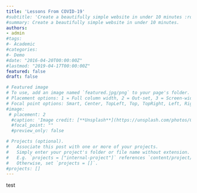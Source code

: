 ```yaml
---
title: 'Lessons From COVID-19'
#subtitle: 'Create a beautifully simple website in under 10 minutes :rocket:'
#summary: Create a beautifully simple website in under 10 minutes.
authors:
- admin
#tags:
#- Academic
#categories:
#- Demo
#date: "2016-04-20T00:00:00Z"
#lastmod: "2019-04-17T00:00:00Z"
featured: false
draft: false

# Featured image
# To use, add an image named `featured.jpg/png` to your page's folder.
# Placement options: 1 = Full column width, 2 = Out-set, 3 = Screen-width
# Focal point options: Smart, Center, TopLeft, Top, TopRight, Left, Right, BottomLeft, Bottom, BottomRight
#image:
 # placement: 2
  #caption: 'Image credit: [**Unsplash**](https://unsplash.com/photos/CpkOjOcXdUY)'
  #focal_point: ""
  #preview_only: false

# Projects (optional).
#   Associate this post with one or more of your projects.
#   Simply enter your project's folder or file name without extension.
#   E.g. `projects = ["internal-project"]` references `content/project/deep-learning/index.md`.
#   Otherwise, set `projects = []`.
#projects: []
---
```

<div style="text-align: justify">

test
 <!-- Stromseth et.al's [China's Governance Puzzle: Enabling Transparency and Participation in a Single-Party State](https://www.cambridge.org/core/books/chinas-governance-puzzle/6DA23AD2ED89FA43DD6F301573DCDD4A) focuses on a central question in China's political developments: what motivate an authoritarian regime to initiative democratic reforms and how such reforms impact both leaderships and citizens? To answer this question, China's Governance Puzzle examined two aspects of governance in particular: transparency in the provision of information on government activities, processes, and regulations; and public participation in the formation of government policies (p.3). different from conventional debates on whether ”democratic” reforms in China is "window dressing" or preamble of democratization, this book departed from the simple dichotomy by exploring the possibility that reforms have led simultaneously to improved governance and more effective one-party rule (p.4). This book provided both substantial qualitative analysis from ﬁeld interviews, government archives, case comparisons as well as robust quantitative evidence to argue that the impact of participation and transparency reforms on important governance outcomes such as reduced corruption and improved legal compliance and policy effectiveness. -->


 <!-- Practically, this book reﬂected on the importance of China puzzle because it appears to offer evidence that unprecedented economic growth and modernization can coexist with budged authoritarian rule and shrinking human rights. Academically, this book situates in the intersection between Andrew Nathan's argument that "authoritarian reforms are instrumental to persuade citizens the regime is lawful and should be obeyed” which they call "authoritarian resilience" and McCubbins and Schwartz's ﬁre-alarm theory that reforms in fact deter corruption and improve compliance by engaging citizens in monitoring and decision-making. ^[Mathew D McCubbins and Thomas Schwartz. "Congressional oversight overlooked: Police patrols versus ﬁre alarms". In: American Journal of Political Science (1984), pp. 165–179.] Furthermore, this book innovatively relates deliberative democracy literature to the compelling beneﬁts from mass public participations in authoritarian China, as decisions made in public are better informed and more legitimate than those made in private, echoing with a strand of latest research such as Milan Svolik's famous book on how autocrats deliberate power-sharing and political control ^[Milan W Svolik. The politics of authoritarian rule. Cambridge University Press, 2012.] and Chen and Xu's work on why authoritarian leaders allow citizens to voice publicly.^[Jidong Chen and Yiqing Xu. "Why Do Authoritarian Regimes Allow Citizens to Voice Opinions Publicly?" In: The Journal of Politics 79.3 (2017), pp. 792–803.]


 Chapter 2 to 5 discussed the topic of transparency. Chapter 2 started from the political context of reforms. Historically, the "Mass line" advocated by the Chinese Communist Party(CCP) ever since its birth framed Chinese citizens’ expectation for political participation and the quality of governance. As the concept of transparency has evolved in China over time and the increased importance of transparency, the current context of Internet developments, socioeconomic improvements in Chinese society imply for the conceptual foundation of reforms. Given the backgrounds, the authors pointed that Chinese ofﬁcials have used transparency as a tool to rein in subordinates, including civil servants and subnational ofﬁcials. Transparency has rarely been seen as a good in itself but as a means to limit the transgressions of government actors far from Beijing (p.58). Instead, the authors proposed that transparency, as an administrative procedure reform in the face of Internet developments, was a substitute for direct accountability through elections and voters–it provides an efﬁcient mechanism for central ofﬁcials in Beijing to monitor the activities of lower ofﬁcials by essentially delegating the task of oversight to groups and individuals with more intimate local knowledge.


 In Chapter 3 and 4, the authors continued the analysis of whether the seemingly self-interested reforms would be a huge accomplishment for the CCP and improve the lives of Chinese citizens. Statistical evidence indicated that transparency initiatives introduced as part of China’s Open Information(OGI) program have led to reductions in macro-corruption among subnational ofﬁcials (p.96). Given the nature of heterogeneity within Chinese subnational regions, a potential alternative is that in more developed regions, corruption reduction and transparency reforms are implemented simultaneously instead of a causal effect. Therefore, the authors then adopted case study approach to compare two typical models: Guangdong and Chongqing, to examine the causal relationship between transparency and reduction of corruption. Their ﬁndings noticed that Guangzhou’s early adoption of OGI policies and it has achieved success at limiting abuses of authority. In sharp contrast, the state-led, aggressive approach of Chongqing's transparency reform ultimately foundered due to its inability to properly police the guardians (p.151). Regarding this book's methodological rigor, these two Chapters provide an example of mixed method analysis. Especially, Chapter 5 followed Gerring's "typical selection" approach to illustrate that Guangdong and Chongqing are two typical cases close to the regression line of all provinces, namely the two provinces are representative.^[John Gerring. Case study research: Principles and practices. Cambridge university press, 2006.]  Also, the authors introduced Humphreys and Jacobs’s "high-leverage cases", identifying the clues or steps in the causal process of the theory is particularly important. In other words, if the "transparency-corruption” mechanism works anywhere, it must work in Guangdong. If it fails anywhere, it should fail in Chongqing.^[6 Macartan Humphreys and Alan M Jacobs. "Mixing methods: A Bayesian approach". In: American Political Science Review 109.4 (2015), pp. 653–673.]


 Chapter 5 theoretically identiﬁed the beneﬁts for authoritarian leaderships from allowing wider public participation. First, restrictions on media and political competition in autocracies mean that autocrats have relatively poor quality information on public preferences and opinions, making it more likely that they misjudge public opinion and adopt unpopular policies, while deliberation or civil consultation addresses the information asymmetry problem between citizens and governments; Second, because autocrats are not selected through free and fair elections, their policies lack popular mandates. Consequently, any legitimacy gained by way of public consultation is likely to go a long way, especially when implementing sensitive policies. The third beneﬁt of consultation concerns the policy implementation process and, in particular, the problem of selective agency loss in autocracies. In short, agency loss in China is biased towards unpopular policy implementation because popular targets are systematically neglected. Authors believed this structural inefﬁciency as one more reason why public consultation under an autocratic system has a high instrumental value (p.162). These three theoretical hypotheses were justiﬁed by a multidimensional empirical strategy for studying the effects of consultation on policy outcomes, social stability, and public satisfaction in the labor and environmental sectors.


 Chapter 6 took the next step by exploring the empirical relationship between open policymaking and policy effectiveness in China. Empirical evidence supported that civil engagements in policy making signiﬁcantly lowered mass dissents linking to deliberative democracy literature. However, the result has been a sharp division between those who see participation as a new model of consultative authoritarianism and those who dismiss it as democratic "window dressing" (p.244). The next, to validate this claim, in Chapter 7 the authors provided another case comparison to address threats to causal inference. By comparing three provinces, each with varying capacity and resources for dealing with policy challenges, the authors clariﬁed conditions under which Chinese policymakers rely on public consultation as well as the conditions under which consultation contributes to more effective policy choices. The authors contributed that, the role of public opinions rely on how much political resources (i.e., ﬁscal expenditure, political ranks) the province has. Chapter 8 concluded and summarized the future roads of Chinese political reforms.


 Nevertheless, there remain some problems despite the great advance. As the authors emphasized heterogeneity within China, it could be odd to adopt international index, suggesting the authors need to provide substantial reasons to justify cross-country comparison. Moreover, debates on the beneﬁts of authoritarian reforms lie in a rhetoric that democratization is a ”universal good” and destination but context-speciﬁc analysis disagree so scholarships need to rethink whether collective policymaking is optimal universally under all circumstances.


 Overall, this book contributed to the knowledge in the following aspects. First, the authors emphasized Chinese governance reforms must be understood on their own terms and in the context of the Chinese policymaking process. Different form the conventional dichotomous analysis of reform outcomes, the authors enlightened that Chinese reforms were only partially successful, indicating the complex in understanding the rationale behind government-led quasi-democratic reforms. The reforms to some extent achieved better policy compliance and legitimacy while some failed. Third, both quantitative and qualitative evidence proved the heterogeneity within domestic governance ranging from policy-making to speciﬁc reform actions—as the authors argued, there is no single China model. Finally, this book provided several policy suggestions for future governance reforms such as institutionalizing public participation as an approach to democratization. -->

 </div>